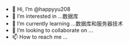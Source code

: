 - 👋 Hi, I’m @happyyu208
- 👀 I’m interested in ...数据库
- 🌱 I’m currently learning ...数据库和服务器技术
- 💞️ I’m looking to collaborate on ...
- 📫 How to reach me ...

<!---
happyyu208/happyyu208 is a ✨ special ✨ repository because its `README.md` (this file) appears on your GitHub profile.
You can click the Preview link to take a look at your changes.
--->
